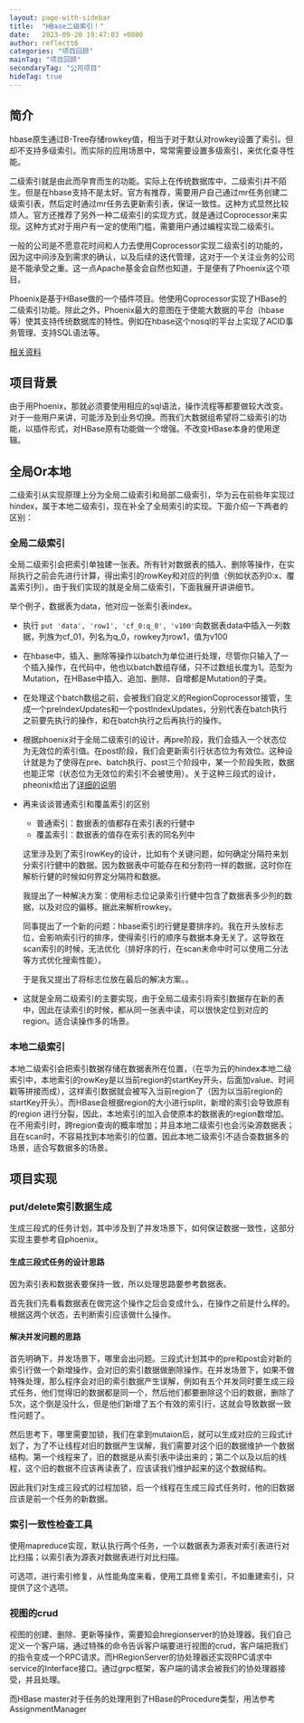 ```yaml
---
layout: page-with-sidebar
title:  "HBase二级索引！"
date:   2023-09-20 19:47:03 +0800
author: reflectt6
categories: "项目回顾"
mainTag: "项目回顾"
secondaryTag: "公司项目"
hideTag: true
---
```


## 简介

hbase原生通过B-Tree存储rowkey值，相当于对于默认对rowkey设置了索引。但却不支持多级索引。而实际的应用场景中，常常需要设置多级索引，来优化查寻性能。

二级索引就是由此而孕育而生的功能。实际上在传统数据库中，二级索引并不陌生。但是在hbase支持不是太好。官方有推荐，需要用户自己通过mr任务创建二级索引表，然后定时通过mr任务去更新索引表，保证一致性。这种方式显然比较烦人。官方还推荐了另外一种二级索引的实现方式，就是通过Coprocessor来实现。这种方式对于用户有一定的使用门槛，需要用户通过编程实现二级索引。

一般的公司是不愿意花时间和人力去使用Coprocessor实现二级索引的功能的，因为这中间涉及到需求的确认，以及后续的迭代管理，这对于一个关注业务的公司是不能承受之重。这一点Apache基金会自然也知道，于是便有了Phoenix这个项目。

Phoenix是基于HBase做的一个插件项目。他使用Coprocessor实现了HBase的二级索引功能。除此之外，Phoenix最大的意图在于使能大数据的平台（hbase等）使其支持传统数据库的特性。例如在hbase这个nosql的平台上实现了ACID事务管理、支持SQL语法等。

[相关资料](https://zhuanlan.zhihu.com/p/43972378)

## 项目背景

由于用Phoenix，那就必须要使用相应的sql语法，操作流程等都要做较大改变。对于一些用户来讲，可能涉及到业务切换。而我们大数据组希望将二级索引的功能，以插件形式，对HBase原有功能做一个增强。不改变HBase本身的使用逻辑。

## 全局Or本地

二级索引从实现原理上分为全局二级索引和局部二级索引，华为云在前些年实现过hindex，属于本地二级索引，现在补全了全局索引的实现。下面介绍一下两者的区别：

### 全局二级索引

全局二级索引会把索引单独建一张表。所有针对数据表的插入、删除等操作，在实际执行之前会先进行计算，得出索引的rowKey和对应的列值（例如状态列0:x、覆盖索引列）。由于我们实现的就是全局二级索引，下面我展开讲讲细节。

举个例子，数据表为data，他对应一张索引表index。

- 执行 `put 'data', 'row1', 'cf_0:q_0', 'v100'`向数据表data中插入一列数据，列族为cf_01，列名为q_0，rowkey为row1，值为v100

- 在hbase中，插入、删除等操作以batch为单位进行处理，尽管你只输入了一个插入操作，在代码中，他也以batch数组存储，只不过数组长度为1。范型为Mutation，在HBase中插入、追加、删除、自增都是Mutation的子类。

- 在处理这个batch数组之前，会被我们自定义的RegionCoprocessor接管，生成一个preIndexUpdates和一个postIndexUpdates，分别代表在batch执行之前要先执行的操作，和在batch执行之后再执行的操作。

- 根据phoenix对于全局二级索引的设计，再pre阶段，我们会插入一个状态位为无效位的索引值。在post阶段，我们会更新索引行状态位为有效位。这种设计就是为了使得在pre、batch执行、post三个阶段中，某一个阶段失败，数据也能正常（状态位为无效位的索引不会被使用）。关于这种三段式的设计，pheonix给出了[详细的说明](https://engineering.salesforce.com/the-design-of-strongly-consistent-global-secondary-indexes-in-apache-phoenix-part-1-90b90bda4210/)

- 再来谈谈普通索引和覆盖索引的区别

  - 普通索引：数据表的值都存在索引表的行健中
  - 覆盖索引：数据表的值存在索引表的同名列中

  这里涉及到了索引rowKey的设计，比如有个关键问题，如何确定分隔符来划分索引行健中的数据。因为数据表中可能存在和分割符一样的数据，这时你在解析行健的时候如何界定分隔符和数据。

  我提出了一种解决方案：使用标志位记录索引行健中包含了数据表多少列的数据，以及对应的偏移。据此来解析rowkey。

  同事提出了一个新的问题：hbase索引的行健是要排序的。我在开头放标志位，会影响索引行的排序，使得索引行的顺序与数据本身无关了。这导致在scan索引的时候，无法优化（排好序的行，在scan未命中时可以使用二分法等方式优化搜索性能）。

  于是我又提出了将标志位放在最后的解决方案。。

- 这就是全局二级索引的主要实现，由于全局二级索引将索引数据存在新的表中，因此在读索引的时候，都从同一张表中读，可以很快定位到对应的region。适合读操作多的场景。

### 本地二级索引

本地二级索引会把索引数据存储在数据表所在位置，（在华为云的hindex本地二级索引中，本地索引的rowKey是以当前region的startKey开头，后面加value、时间戳等拼接而成），这样索引数据就会被写入当前region了（因为以当前region的startKey开头）。而HBase会根据region的大小进行split，新增的索引会导致原有的region 进行分裂，因此，本地索引的加入会使原本的数据表的region数增加。在不用索引时，跨region查询的概率增加；并且本地二级索引也会污染源数据表；且在scan时，不容易找到本地索引的位置。因此本地二级索引不适合查数据多的场景，适合写数据多的场景。

## 项目实现

### put/delete索引数据生成

生成三段式的任务计划，其中涉及到了并发场景下，如何保证数据一致性，这部分实现主要参考自phoenix。

#### 生成三段式任务的设计思路

因为索引表和数据表要保持一致，所以处理思路要参考数据表。

首先我们先看看数据表在做完这个操作之后会变成什么，在操作之前是什么样的。根据这两个状态，去判断索引应该做什么操作。

#### 解决并发问题的思路

首先明确下，并发场景下，哪里会出问题。三段式计划其中的pre和post会对新的索引行做一个新增操作，会对旧的索引数据做删除操作。在并发场景下，如果不做特殊处理，那么程序会对旧的索引数据产生误解，例如有五个并发同时要生成三段式任务，他们觉得旧的数据都是同一个，然后他们都要删除这个旧的数据，删除了5次，这个倒是没什么，但是他们新增了五个有效的索引行，这就会导致数据一致性问题了。

然后思考下，哪里需要加锁，我们在拿到mutaion后，就可以生成对应的三段式计划了，为了不让线程对旧的数据产生误解，我们需要对这个旧的数据维护一个数据结构。第一个线程来了，旧的数据是从索引表中读出来的；第二个以及以后的线程，这个旧的数据不应该再读表了，应该读我们维护起来的这个数据结构。

因此我们对生成三段式的过程加锁，后一个线程在生成三段式任务时，他的旧数据应该是前一个任务的新数据。

### 索引一致性检查工具

使用mapreduce实现，默认执行两个任务，一个以数据表为源表对索引表进行对比扫描；以索引表为源表对数据表进行对比扫描。

可选项，进行索引修复，从性能角度来看，使用工具修复索引，不如重建索引，只提供了这个选项。

### 视图的crud

视图的创建、删除、更新等操作，需要知会hregionserver的协处理器。我们自己定义一个客户端，通过特殊的命令告诉客户端要进行视图的crud，客户端把我们的指令变成一个RPC请求。而HRegionServer的协处理器还实现RPC请求中service的Interface接口。通过grpc框架，客户端的请求会被我们的协处理器接受，并且处理。

而HBase master对于任务的处理用到了HBase的Procedure类型，用法参考AssignmentManager

